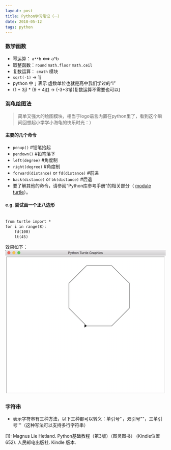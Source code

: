 ```yaml
---
layout: post
title: Python学习笔记（一）
date: 2018-05-12 
tags: python   
---
```

### 数学函数
- 幂运算： `a**b` &lt;==&gt; a^b
- 取整函数：`round` `math.floor` `math.ceil`
- 复数运算： `cmath` 模块
- `sqrt(-1)` -&gt; 1j
- python 中 `j` 表示 虚数单位也就是高中我们学过的“i”
- (1 + 3j) * (9 + 4j)[1]() -&gt; (-3+31j)(复数运算不需要也可以)

### 海龟绘图法 
> 简单又强大的绘图模块，相当于logo语言内置在python里了，看到这个瞬间回想起小学学小海龟的快乐时光：）

#### 主要的几个命令
- `penup()` #铅笔抬起
- `pendown()` #铅笔落下
- `left(degree)` #角度制
- `right(degree)` #角度制
- `forward(distance)` or `fd(distance)` #前进
- `back(distance)` or  `bk(distance)` #后退
- 要了解其他的命令，请参阅“Python库参考手册”的相关部分（ [module turtle](https://docs.python.org/3/library/turtle.html)）。

#### e.g. 尝试画一个正八边形
<pre class="line-numbers" data-start="1"><code class="language-python">
from turtle import *
for i in range(8):
	fd(100)
	lt(45)
</code></pre>
效果如下：
![](/assets/turtle.png)
### 字符串
- 表示字符串有三种方法，以下三种都可以转义：单引号''，双引号""，三单引号'''（这种写法可以支持多行字符串）

[1]: Magnus Lie Hetland. Python基础教程（第3版）（图灵图书） (Kindle位置652). 人民邮电出版社. Kindle 版本.